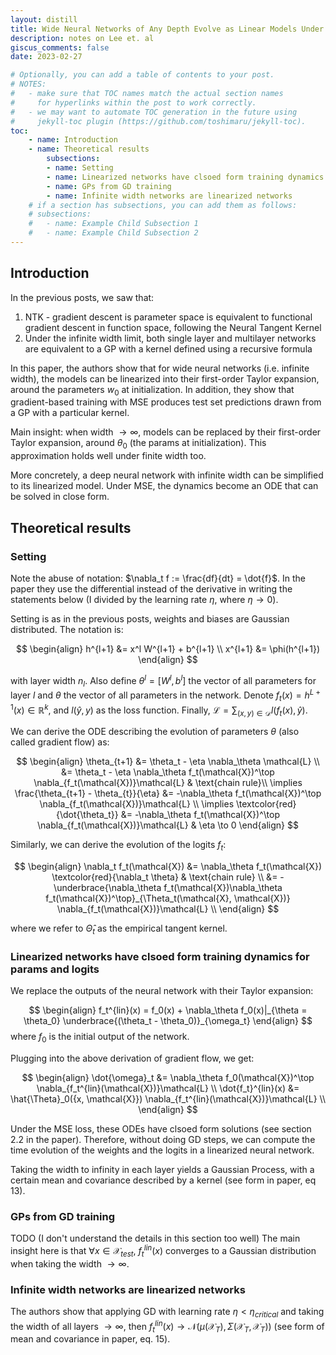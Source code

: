 ```yaml
---
layout: distill
title: Wide Neural Networks of Any Depth Evolve as Linear Models Under Gradient Descent
description: notes on Lee et. al
giscus_comments: false
date: 2023-02-27

# Optionally, you can add a table of contents to your post.
# NOTES:
#   - make sure that TOC names match the actual section names
#     for hyperlinks within the post to work correctly.
#   - we may want to automate TOC generation in the future using
#     jekyll-toc plugin (https://github.com/toshimaru/jekyll-toc).
toc:
    - name: Introduction
    - name: Theoretical results
        subsections:
        - name: Setting
        - name: Linearized networks have clsoed form training dynamics for params and logits
        - name: GPs from GD training
        - name: Infinite width networks are linearized networks
    # if a section has subsections, you can add them as follows:
    # subsections:
    #   - name: Example Child Subsection 1
    #   - name: Example Child Subsection 2
---
```


## Introduction
In the previous posts, we saw that:
1) NTK - gradient descent is parameter space is equivalent to functional gradient descent in function space, following the Neural Tangent Kernel
2) Under the infinite width limit, both single layer and multilayer networks are equivalent to a GP with a kernel defined using a recursive formula

In this paper, the authors show that for wide neural networks (i.e. infinite width), the models can be linearized into their first-order Taylor expansion, around the parameters $w_0$ at initialization. In addition, they show that gradient-based training with MSE produces test set predictions drawn from a GP with a particular kernel.

Main insight: when width $\to \infty$, models can be replaced by their first-order Taylor expansion, around $\theta_0$ (the params at initialization).  This approximation holds well under finite width too.

More concretely, a deep neural network with infinite width can be simplified to its linearized model. Under MSE, the dynamics become an ODE that can be solved in close form.

## Theoretical results

### Setting

Note the abuse of notation: $\nabla_t f := \frac{df}{dt} = \dot{f}$. In the paper they use the differential instead of the derivative in writing the statements below (I divided by the learning rate $\eta$, where $\eta \to 0$).

Setting is as in the previous posts, weights and biases are Gaussian distributed. The notation is:

$$
\begin{align}
h^{l+1} &= x^l W^{l+1} + b^{l+1} \\
x^{l+1} &= \phi(h^{l+1})
\end{align}
$$

with layer width $n_l$. Also define $\theta^l = [W^l, b^l]$ the vector of all parameters for layer $l$ and $\theta$ the vector of all parameters in the network. Denote $f_t(x) = h^{L+1}(x) \in \mathbb{R}^k$, and $l(\hat{y}, y)$ as the loss function. Finally, $\mathcal{L} = \sum_{(x, y) \in \mathcal{D}} l(f_t(x), \hat{y})$.

We can derive the ODE describing the evolution of parameters $\theta$ (also called gradient flow) as:

$$
\begin{align}
\theta_{t+1} &= \theta_t - \eta \nabla_\theta \mathcal{L} \\
&= \theta_t - \eta \nabla_\theta f_t(\mathcal{X})^\top \nabla_{f_t(\mathcal{X})}\mathcal{L} & \text{chain rule}\\
\implies \frac{\theta_{t+1} - \theta_{t}}{\eta} &= -\nabla_\theta f_t(\mathcal{X})^\top \nabla_{f_t(\mathcal{X})}\mathcal{L} \\
\implies \textcolor{red}{\dot{\theta_t}} &= -\nabla_\theta f_t(\mathcal{X})^\top \nabla_{f_t(\mathcal{X})}\mathcal{L} & \eta \to 0 
\end{align}
$$

Similarly, we can derive the evolution of the logits $f_t$:

$$
\begin{align}
\nabla_t f_t(\mathcal{X}) &= \nabla_\theta f_t(\mathcal{X}) \textcolor{red}{\nabla_t \theta} & \text{chain rule} \\
&= -\underbrace{\nabla_\theta f_t(\mathcal{X})\nabla_\theta f_t(\mathcal{X})^\top}_{\Theta_t(\mathcal{X}, \mathcal{X})} \nabla_{f_t(\mathcal{X})}\mathcal{L} \\
\end{align}
$$

where we refer to $\hat{\Theta}_t$ as the empirical tangent kernel.

### Linearized networks have clsoed form training dynamics for params and logits

We replace the outputs of the neural network with their Taylor expansion:

$$ 
\begin{align} 
f_t^{lin}(x) = f_0(x) + \nabla_\theta f_0(x)|_{\theta = \theta_0} \underbrace{(\theta_t - \theta_0)}_{\omega_t}
\end{align} 
$$ 
where $f_0$ is the initial output of the network.

Plugging into the above derivation of gradient flow, we get:

$$ 
\begin{align} 
\dot{\omega}_t &= \nabla_\theta f_0(\mathcal{X})^\top \nabla_{f_t^{lin}(\mathcal{X})}\mathcal{L} \\
\dot{f_t}^{lin}(x) &= \hat{\Theta}_0({x, \mathcal{X}}) \nabla_{f_t^{lin}(\mathcal{X})}\mathcal{L} \\
\end{align} 
$$ 

Under the MSE loss, these ODEs have clsoed form solutions (see section 2.2 in the paper). Therefore, without doing GD steps, we can compute the time evolution of the weights and the logits in a linearized neural network.

Taking the width to infinity in each layer yields a Gaussian Process, with a certain mean and covariance described by a kernel (see form in paper, eq 13).

### GPs from GD training
TODO (I don't understand the details in this section too well)
The main insight here is that $\forall x \in \mathcal{X}_{test}$, $f_t^{lin}(x)$ converges to a Gaussian distribution when taking the width $\to \infty$. 

### Infinite width networks are linearized networks
The authors show that applying GD with learning rate $\eta < \eta_{critical}$ and taking the width of all layers $\to \infty$, then $f_t^{lin}(x) \to \mathcal{N}(\mu(\mathcal{X}_T), \Sigma(\mathcal{X}_T, \mathcal{X}_T))$ (see form of mean and covariance in paper, eq. 15).